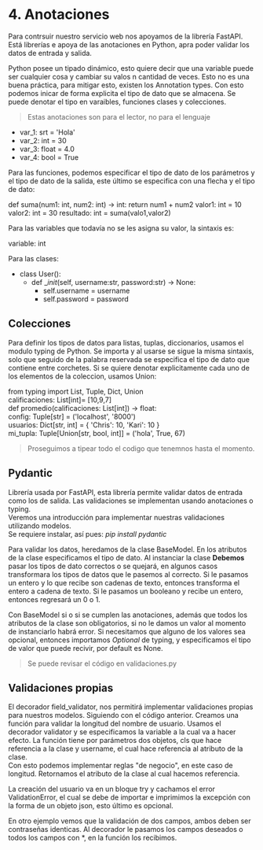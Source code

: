 # 4. Anotaciones
Para contrsuir nuestro servicio web nos apoyamos de la librería FastAPI. Está librerías e apoya de las anotaciones en Python, apra poder validar los datos de entrada y salida.

Python posee un tipado dinámico, esto quiere decir que una variable puede ser cualquier cosa y cambiar su valos n cantidad de veces. Esto no es una buena práctica, para mitigar esto, existen los Annotation types. Con esto podemos inicar de forma explicita el tipo de dato que se almacena. Se puede denotar el tipo en varaibles, funciones clases y colecciones.

> Estas anotaciones son para el lector, no para el lenguaje

- var_1: srt = 'Hola'
- var_2: int = 30
- var_3: float = 4.0
- var_4: bool = True

Para las funciones, podemos especificar el tipo de dato de los parámetros y el tipo de dato de la salida, este último se especifica con una flecha y el tipo de dato:

def suma(num1: int, num2: int) -> int:
    return num1 + num2
valor1: int = 10
valor2: int = 30
resultado: int =  suma(valo1,valor2)

Para las variables que todavía no se les asigna su valor, la sintaxis es:

variable: int

Para las clases:

- class User():  
  - def __init_(self, username:str, password:str) -> None:  
    - self.username = username  
    - self.password = password

## Colecciones
Para definir los tipos de datos para listas, tuplas, diccionarios, usamos el modulo typing de Python. Se importa y al usarse se sigue la misma sintaxis, solo que seguido de la palabra reservada se especifica el tipo de dato que contiene entre corchetes. Si se quiere denotar explicitamente cada uno de los elementos de la coleccion, usamos Union:

from typing import List, Tuple, Dict, Union  
calificaciones: List[int]= [10,9,7]  
def promedio(calificaciones: List[int]) -> float:  
config: Tuple[str] = ('localhost', '8000')  
usuarios: Dict[str, int] = { 'Chris': 10, 'Kari': 10 }  
mi_tupla: Tuple[Union[str, bool, int]] = ('hola', True, 67)  

> Proseguimos a tipear todo el codigo que tenemnos hasta el momento.

## Pydantic
Librería usada por FastAPI, esta librería permite validar datos de entrada como los de salida. Las validaciones se implementan usando anotaciones o typing.  
Veremos una introducción para implementar nuestras validaciones utilizando modelos.  
Se requiere instalar, así pues: _pip install pydantic_

Para validar los datos, heredamos de la clase BaseModel. En los atributos de la clase especificamos el tipo de dato. Al instanciar la clase **Debemos** pasar los tipos de dato correctos o se quejará, en algunos casos transformara los tipos de datos que le pasemos al correcto. Si le pasamos un entero y lo que recibe son cadenas de texto, entonces transforma el entero a cadena de texto. Si le pasamos un booleano y recibe un entero, entonces regresará un 0 o 1.

Con BaseModel si o si se cumplen las anotaciones, además que todos los atributos de la clase son obligatorios, si no le damos un valor al momento de instanciarlo habrá error. Si necesitamos que alguno de los valores sea opcional, entonces importamos _Optional_ de typing, y especificamos el tipo de valor que puede recivir, por default es None.

>Se puede revisar el código en validaciones.py

## Validaciones propias
El decorador field_validator, nos permitirá implementar validaciones propias para nuestros modelos. Siguiendo con el código anterior. Creamos una función para validar la longitud del nombre de usuario. Usamos el decorador validator y se especificamos la variable a la cual va a hacer efecto. La función tiene por parámetros dos objetos, cls que hace referencia a la clase y username, el cual hace referencia al atributo de la clase.  
Con esto podemos implementar reglas "de negocio", en este caso de longitud. Retornamos el atributo de la clase al cual hacemos referencia.

La creación del usuario va en un bloque try y cachamos el error ValidationError, el cual se debe de importar e imprimimos la excepción con la forma de un objeto json, esto último es opcional.

En otro ejemplo vemos que la validación de dos campos, ambos deben ser contraseñas identicas. Al decorador le pasamos los campos deseados o todos los campos con *, en la función los recibimos.